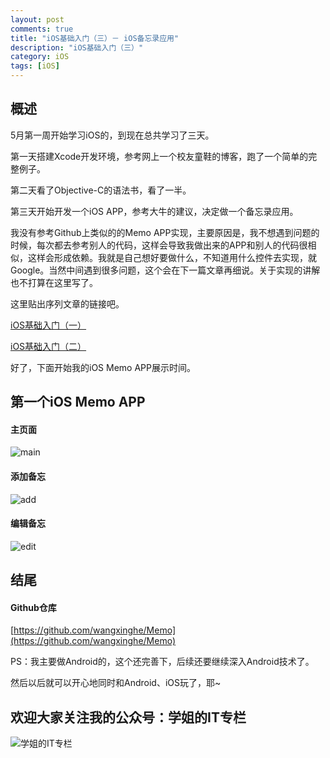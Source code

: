 ```yaml
---
layout: post
comments: true
title: "iOS基础入门（三）－ iOS备忘录应用"
description: "iOS基础入门（三）"
category: iOS
tags: [iOS]
---
```



## 概述

5月第一周开始学习iOS的，到现在总共学习了三天。

第一天搭建Xcode开发环境，参考网上一个校友童鞋的博客，跑了一个简单的完整例子。

第二天看了Objective-C的语法书，看了一半。

第三天开始开发一个iOS APP，参考大牛的建议，决定做一个备忘录应用。

<!--more-->

我没有参考Github上类似的的Memo APP实现，主要原因是，我不想遇到问题的时候，每次都去参考别人的代码，这样会导致我做出来的APP和别人的代码很相似，这样会形成依赖。我就是自己想好要做什么，不知道用什么控件去实现，就Google。当然中间遇到很多问题，这个会在下一篇文章再细说。关于实现的讲解也不打算在这里写了。

这里贴出序列文章的链接吧。

[iOS基础入门（一）](http://mouxuejie.com/blog/2016-05-08/ios-learn-1/)

[iOS基础入门（二）](http://mouxuejie.com/blog/2016-05-16/ios-learn-2/)

好了，下面开始我的iOS Memo APP展示时间。

<!--more-->

## 第一个iOS Memo APP

#### 主页面

![main](/image/2016-05-22-ios-learn-3/main.png)

#### 添加备忘

![add](/image/2016-05-22-ios-learn-3/add.png)

#### 编辑备忘

![edit](/image/2016-05-22-ios-learn-3/edit.png)

## 结尾

#### Github仓库

[https://github.com/wangxinghe/Memo](https://github.com/wangxinghe/Memo)


PS：我主要做Android的，这个还完善下，后续还要继续深入Android技术了。

然后以后就可以开心地同时和Android、iOS玩了，耶~

## 欢迎大家关注我的公众号：学姐的IT专栏

![学姐的IT专栏](/images/qrcode_for_gh_771805c73e44_430.jpg)